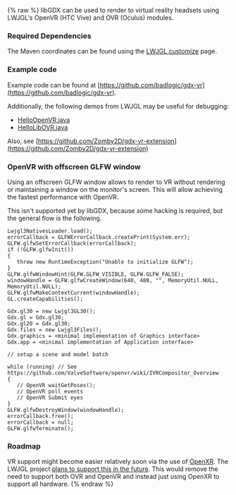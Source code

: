 {% raw %}
libGDX can be used to render to virtual reality headsets using LWJGL's OpenVR (HTC Vive) and OVR (Oculus) modules.

### Required Dependencies

The Maven coordinates can be found using the [LWJGL customize](https://www.lwjgl.org/customize) page.

### Example code

Example code can be found at [https://github.com/badlogic/gdx-vr](https://github.com/badlogic/gdx-vr).

Additionally, the following demos from LWJGL may be useful for debugging:
* [HelloOpenVR.java](https://github.com/LWJGL/lwjgl3/blob/master/modules/samples/src/test/java/org/lwjgl/demo/openvr/HelloOpenVR.java)
* [HelloLibOVR.java](https://github.com/LWJGL/lwjgl3/blob/master/modules/samples/src/test/java/org/lwjgl/demo/ovr/HelloLibOVR.java)

Also, see [https://github.com/Zomby2D/gdx-vr-extension](https://github.com/Zomby2D/gdx-vr-extension)

### OpenVR with offscreen GLFW window

Using an offscreen GLFW window allows to render to VR without rendering or maintaining a window on the monitor's screen. This will allow achieving the fastest performance with OpenVR.

This isn't supported yet by libGDX, because some hacking is required, but the general flow is the following.

```
Lwjgl3NativesLoader.load();
errorCallback = GLFWErrorCallback.createPrint(System.err);
GLFW.glfwSetErrorCallback(errorCallback);
if (!GLFW.glfwInit())
{
   throw new RuntimeException("Unable to initialize GLFW");
}
GLFW.glfwWindowHint(GLFW.GLFW_VISIBLE, GLFW.GLFW_FALSE);
windowHandle = GLFW.glfwCreateWindow(640, 480, "", MemoryUtil.NULL, MemoryUtil.NULL);
GLFW.glfwMakeContextCurrent(windowHandle);
GL.createCapabilities();

Gdx.gl30 = new Lwjgl3GL30();
Gdx.gl = Gdx.gl30;
Gdx.gl20 = Gdx.gl30;
Gdx.files = new Lwjgl3Files();
Gdx.graphics = <minimal implementation of Graphics interface>
Gdx.app = <minimal implementation of Application interface>

// setup a scene and model batch

while (running) // See https://github.com/ValveSoftware/openvr/wiki/IVRCompositor_Overview
{
   // OpenVR waitGetPoses();
   // OpenVR poll events
   // OpenVR Submit eyes
}
GLFW.glfwDestroyWindow(windowHandle);
errorCallback.free();
errorCallback = null;
GLFW.glfwTerminate();
```

### Roadmap

VR support might become easier relatively soon via the use of [OpenXR](https://www.khronos.org/openxr/). The LWJGL project [plans to support this in the future](https://github.com/LWJGL/lwjgl3/issues/569#issuecomment-643830566). This would remove the need to support both OVR and OpenVR and instead just using OpenXR to support all hardware.
{% endraw %}